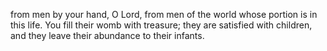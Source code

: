 from men by your hand, O Lord, from men of the world whose portion is in this life. You fill their womb with treasure; they are satisfied with children, and they leave their abundance to their infants.
